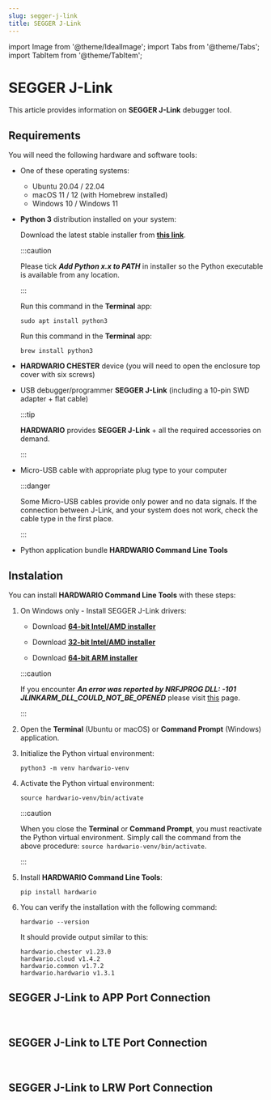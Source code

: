 ```yaml
---
slug: segger-j-link
title: SEGGER J-Link
---
```

import Image from '@theme/IdealImage';
import Tabs from '@theme/Tabs';
import TabItem from '@theme/TabItem';

# SEGGER J-Link

This article provides information on **SEGGER J-Link** debugger tool.

## Requirements

You will need the following hardware and software tools:

* One of these operating systems:

  * Ubuntu 20.04 / 22.04
  * macOS 11 / 12 (with Homebrew installed)
  * Windows 10 / Windows 11

* **Python 3** distribution installed on your system:

  <Tabs groupId="operating-system">
  <TabItem value="windows" label="Windows" default>

  Download the latest stable installer from [**this link**](https://www.python.org/downloads/windows/).

  :::caution

  Please tick **_Add Python x.x to PATH_** in installer so the Python executable is available from any location.

  :::

  </TabItem>
  <TabItem value="linux" label="Linux">

  Run this command in the **Terminal** app:

  ```
  sudo apt install python3
  ```

  </TabItem>
  <TabItem value="macOS" label="macOS">

  Run this command in the **Terminal** app:

  ```
  brew install python3
  ```

  </TabItem>
  </Tabs>

* **HARDWARIO CHESTER** device (you will need to open the enclosure top cover with six screws)

* USB debugger/programmer **SEGGER J-Link** (including a 10-pin SWD adapter + flat cable)

  :::tip

  **HARDWARIO** provides **SEGGER J-Link** + all the required accessories on demand.

  :::

* Micro-USB cable with appropriate plug type to your computer

  :::danger

  Some Micro-USB cables provide only power and no data signals. If the connection between J-Link, and your system does not work, check the cable type in the first place.

  :::

* Python application bundle **HARDWARIO Command Line Tools**

## Instalation

You can install **HARDWARIO Command Line Tools** with these steps:

1. On Windows only - Install SEGGER J-Link drivers:

   * Download [**64-bit Intel/AMD installer**](https://www.segger.com/downloads/jlink/JLink_Windows_x86_64.exe)

   * Download [**32-bit Intel/AMD installer**](https://www.segger.com/downloads/jlink/JLink_Windows.exe)

   * Download [**64-bit ARM installer**](https://www.segger.com/downloads/jlink/JLink_Windows_arm64.exe)

   :::caution

   If you encounter **_An error was reported by NRFJPROG DLL: -101 JLINKARM_DLL_COULD_NOT_BE_OPENED_** please visit [this](../firmware-sdk/installation-on-ubuntu#set-up-device-rules) page.

   :::

1. Open the **Terminal** (Ubuntu or macOS) or **Command Prompt** (Windows) application.

1. Initialize the Python virtual environment:

   ```
   python3 -m venv hardwario-venv
   ```

1. Activate the Python virtual environment:

   ```
   source hardwario-venv/bin/activate
   ```

   :::caution

   When you close the **Terminal** or **Command Prompt**, you must reactivate the Python virtual environment. Simply call the command from the above procedure: `source hardwario-venv/bin/activate`.

   :::

1. Install **HARDWARIO Command Line Tools**:

   ```
   pip install hardwario
   ```

1. You can verify the installation with the following command:

   ```
   hardwario --version
   ```

   It should provide output similar to this:

   ```
   hardwario.chester v1.23.0
   hardwario.cloud v1.4.2
   hardwario.common v1.7.2
   hardwario.hardwario v1.3.1
   ```
## SEGGER J-Link to APP Port Connection

<div class="container">
    <div class="row">
    <div class="col col--10">
      <div><Image img={require('./chester_segger_app.png')}/></div>
    </div>
    <div class="col col--2">
    </div>
  </div>
</div>
<br />

## SEGGER J-Link to LTE Port Connection

<div class="container">
    <div class="row">
    <div class="col col--10">
      <div><Image img={require('./chester_segger_lte.png')}/></div>
    </div>
    <div class="col col--2">
    </div>
  </div>
</div>
<br />

## SEGGER J-Link to LRW Port Connection

<div class="container">
    <div class="row">
    <div class="col col--10">
      <div><Image img={require('./chester_segger_lrw.png')}/></div>
    </div>
    <div class="col col--2">
    </div>
  </div>
</div>
<br />
